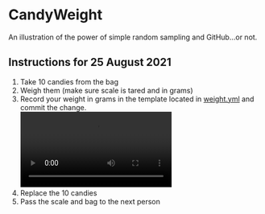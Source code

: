 # CandyWeight

An illustration of the power of simple random sampling and GitHub...or not.

## Instructions for 25 August 2021

1. Take 10 candies from the bag
2. Weigh them (make sure scale is tared and in grams)
3. Record your weight in grams in the template located in [weight.yml](weight.yml) and commit the change.
   <br>
   <video controls autoplay>
    <source src="img/candyweight-commit.mp4"
            type="video/mp4">
    Sorry, your browser doesn't support embedded videos.
   </video>
4. Replace the 10 candies
5. Pass the scale and bag to the next person


<!-- ## Setting up github access from rstudio (ignore this until 30 August 2021!)

1.  Let git know about your github username and email:
   ```r
   usethis::use_git_config(
  scope = "user",
  user.name = "your-github-email@example.com",
  user.email = "your-github-username"
)
   ```
   replacing the `your-github` bits with the email and username you have registered on github.com.-->
<!-- From the rstudio Terminal, replacing your email/username below, run the following commands:
    git config --global user.email "your-github-email@example.com"
    git config --global user.name "your-github-username"
2.  Generate a personal authentication token.  First, read through the [TL;DR instructions here](https://usethis.r-lib.org/articles/articles/git-credentials.html).  Then use the following commands:
   ```r
   usethis::create_github_token()
   gitcreds::gitcreds_set()
   ```
Save this in a password manager, as you may need to reenter it ~ once daily.
-->
